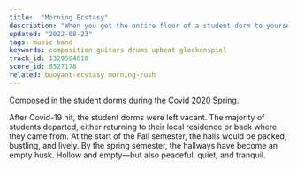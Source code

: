 ```yaml
---
title:  "Morning Ecstasy"
description: "When you get the entire floor of a student dorm to yourself."
updated: "2022-08-23"
tags: music band
keywords: composition guitars drums upbeat glockenspiel
track_id: 1329504610
score_id: 8527178
related: buoyant-ecstasy morning-rush
---
```


Composed in the student dorms during the Covid 2020 Spring.

After Covid-19 hit, the student dorms were left vacant. The majority of students departed, either returning to their local residence or back where they came from. At the start of the Fall semester, the halls would be packed, bustling, and lively. By the spring semester, the hallways have become an empty husk. Hollow and empty—but also peaceful, quiet, and tranquil.
